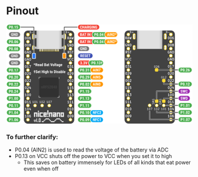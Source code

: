 # Pinout

![Pinout](../_images/pinout.png)

### To further clarify:

- P0.04 (AIN2) is used to read the voltage of the battery via ADC
- P0.13 on VCC shuts off the power to VCC when you set it to high
  - This saves on battery immensely for LEDs of all kinds that eat power even when off
